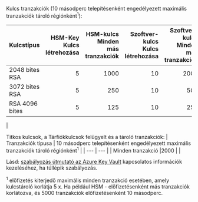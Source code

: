 Kulcs tranzakciók (10 másodperc telepítésenként engedélyezett maximális tranzakciók tároló régiónként<sup>1</sup>):

|Kulcstípus|HSM-Key<br>Kulcs létrehozása|HSM-kulcs<br>Minden más tranzakciók|Szoftver-kulcs<br>Kulcs létrehozása|Szoftver-kulcs<br>Minden más tranzakciók|
|:---|---:|---:|---:|---:|
|2048 bites RSA|5|1000|10|2000|
|3072 bites RSA|5|250|10|500|
|RSA 4096 bites|5|125|10|250|
|

Titkos kulcsok, a Tárfiókkulcsok felügyelt és a tároló tranzakciók:
| Tranzakciók típusa | 10 másodperc telepítésenként engedélyezett maximális tranzakciók tároló régiónként<sup>1</sup> |
| --- | --- |
| Minden tranzakció |2000 |
|

Lásd: [szabályozás útmutató az Azure Key Vault](../key-vault/key-vault-ovw-throttling.md) kapcsolatos információk kezeléséhez, ha túllépik szabályozás.

<sup>1</sup> előfizetés kiterjedő maximális minden tranzakció esetében, amely kulcstároló korlátja 5 x. Ha például HSM - előfizetésenként más tranzakciók korlátozva, és 5000 tranzakciók előfizetésenként 10 másodperc.
